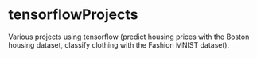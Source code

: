 # tensorflowProjects
Various projects using tensorflow (predict housing prices with the Boston housing dataset, classify clothing with the Fashion MNIST dataset).
